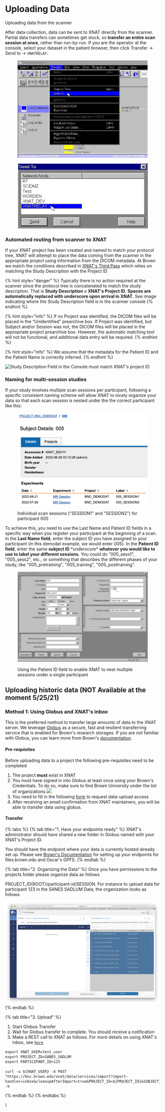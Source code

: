 # Uploading Data

Uploading data from the scanner

After data collection, data can be sent to XNAT directly from the scanner. Partial data transfers can sometimes get stuck, so **transfer an entire scan session at once**, rather than run-by-run. If you are the operator at the console, select your dataset in the patient browser, then click Transfer -> Send to -> `XNATRELAY`.

<figure><img src="../.gitbook/assets/Send to capture (1).jpg" alt=""><figcaption></figcaption></figure>

<figure><img src="../.gitbook/assets/Transfer selector (1).jpg" alt=""><figcaption></figcaption></figure>

### Automated routing from scanner to XNAT

If your XNAT project has been created and named to match your protocol tree, XNAT will attempt to place the data coming from the scanner in the appropriate project using information from the DICOM metadata. At Brown we match the conditions described in [XNAT's Third Pass](https://wiki.xnat.org/documentation/how-to-use-xnat/image-session-upload-methods-in-xnat/how-xnat-scans-dicom-to-map-to-project-subject-session) which relies on matching the Study Description with the Project ID

{% hint style="danger" %}
Typically there is no action required at the scanner since the protocol tree is concatenated to match the study description. That is **Study Description = XNAT's Project ID.** **Spaces are automatically replaced with underscore upon arrival in XNAT**. See image indicating where the Study Description field is in the scanner console
{% endhint %}

{% hint style="info" %}
If no Project was identified, the DICOM files will be placed in the “Unidentified” prearchive box. If Project was identified, but Subject and/or Session was not, the DICOM files will be placed in the appropriate project prearchive box. However, the automatic matching tool will not be functional, and additional data entry will be required.
{% endhint %}

{% hint style="info" %}
We assume that the metadata for the Patient ID and the Patient Name is correctly inferred.
{% endhint %}

![Study Description Field in the Console must match XNAT's project ID](../.gitbook/assets/IMG\_3251.jpeg)

### Naming for multi-session studies

If your study involves multiple scan sessions per participant, following a specific consistent naming scheme will allow XNAT to nicely organize your data so that each scan session is nested under the the correct participant like this:

<figure><img src="../.gitbook/assets/Screen Shot 2022-10-26 at 11.34.40 AM (1).png" alt=""><figcaption><p>Individual scan sessions ("SESSION1" and "SESSION2") for participant 005</p></figcaption></figure>

To achieve this, you need to use the Last Name and Patient ID fields in a specific way when you register your participant at the beginning of a scan. In the **Last Name field**, enter the subject ID you have assigned to your participant (in this demodat example, we would enter 005). In the **Patient ID field**, enter the same **subject ID** \*underscore\* **whatever you would like to use to label your different sessions**. You could do "005\_sess1", "005\_sess2", etc., or something that describes the different phases of your study, like "005\_pretraining", "005\_training", "005\_posttraining".

<figure><img src="../.gitbook/assets/multisess.JPG" alt=""><figcaption><p>Using the Patient ID field to enable XNAT to nest multiple sessions under a single participant</p></figcaption></figure>

## Uploading historic data (NOT Available at the moment 5/25/21)

### Method 1: Using Globus and XNAT's inbox

This is the preferred method to transfer large amounts of data to the XNAT server. We leverage [Globus](https://www.globus.org) as a secure, fast and resilient transferring service that is enabled for Brown's research storages. If you are not familiar with Globus, you can learn more from Brown's [documentation](https://docs.ccv.brown.edu/globus/).&#x20;

#### Pre-requisites

Before uploading data to a project the following pre-requisites need to be completed

1. The project **must** exist in XNAT
2. You must have signed in into Globus at least once using your Brown's Credentials. To do so, make sure to find Brown University under the list of organizations.![](https://gblobscdn.gitbook.com/assets%2F-LtBPWc3lCoK-ZiQIe15%2F-M54q3ji-pth\_NceEVA5%2F-M54vJLchHgpZLC2CMbL%2Fimage.png?alt=media\&token=e49aa5ef-7a68-418d-8955-6198a510a857)
3. You need to fill in the following [form](https://forms.gle/XhA9c7UssSzBB1NE7) to request data-upload access&#x20;
4. After receiving an email confirmation from XNAT maintainers, you will be able to transfer data using globus.



#### Transfer

{% tabs %}
{% tab title="1. Have your endpoints ready" %}
XNAT's administrator should have shared a new folder in Globus named with your XNAT's Project ID.

You should have the endpoint where your data is currently hosted already set up. Please see [Brown's Documentation](https://docs.brown.edu/globus) for setting up your endpoints for files.brown.edu and Oscar's GPFS.&#x20;
{% endtab %}

{% tab title="2. Organizing the Data" %}
Once you have permissions to the projects folder please organize data as follows

PROJECT\_ID(ROOT)/participant-id/SESSION. For instance to upload data for participant 123 in the SANES SADLUM Data, the organization looks as follows

![](<../.gitbook/assets/image (29).png>)
{% endtab %}

{% tab title="3. Upload" %}
1. Start Globus Transfer
2. Wait for Globus transfer to complete. You should receive a notification
3. Make a REST call to XNAT as follows. For more details on using XNAT's inbox, see [`here`](https://wiki.xnat.org/documentation/how-to-use-xnat/image-session-upload-methods-in-xnat/using-dicom-inbox-to-import-an-image-session)

```
export XNAT_USER=test_user
export PROJECT_ID=SANES_SADLUM
export PARTICIPANT_ID=123

curl -u ${XNAT_USER} -X POST "https://bnc.brown.edu/xnat/data/services/import?import-handler=inbox&cleanupAfterImport=true&PROJECT_ID=${PROJECT_ID}&SUBJECT_ID=${PARTICIPANT_ID}&EXPT_LABEL=${PARTICIPANT_ID}&path=/data/xnat/inbox/${PROJECT_ID}/${PARTICIPANT_ID}" -k
```
{% endtab %}
{% endtabs %}



\




